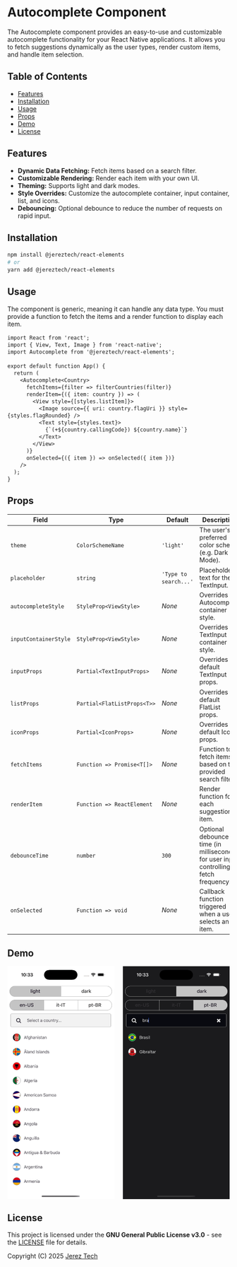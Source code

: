 # Autocomplete Component

The Autocomplete component provides an easy-to-use and customizable autocomplete functionality for your React Native applications. It allows you to fetch suggestions dynamically as the user types, render custom items, and handle item selection.

## Table of Contents

- [Features](#features)
- [Installation](#installation)
- [Usage](#usage)
- [Props](#props)
- [Demo](#demo)
- [License](#license)

## Features

- **Dynamic Data Fetching:** Fetch items based on a search filter.
- **Customizable Rendering:** Render each item with your own UI.
- **Theming:** Supports light and dark modes.
- **Style Overrides:** Customize the autocomplete container, input container, list, and icons.
- **Debouncing:** Optional debounce to reduce the number of requests on rapid input.

## Installation

```bash
npm install @jereztech/react-elements
# or
yarn add @jereztech/react-elements
```

## Usage

The component is generic, meaning it can handle any data type. You must provide a function to fetch the items and a render function to display each item.

```tsx
import React from 'react';
import { View, Text, Image } from 'react-native';
import Autocomplete from '@jereztech/react-elements';

export default function App() {
  return (
    <Autocomplete<Country>
      fetchItems={filter => filterCountries(filter)}
      renderItem={({ item: country }) => (
        <View style={[styles.listItem]}>
          <Image source={{ uri: country.flagUri }} style={styles.flagRounded} />
          <Text style={styles.text}>
            {`(+${country.callingCode}) ${country.name}`}
          </Text>
        </View>
      )}
      onSelected={({ item }) => onSelected({ item })}
    />
  );
}
```

## Props

| Field                  | Type                           | Default                  | Description                                                         |
|------------------------|--------------------------------|--------------------------|---------------------------------------------------------------------|
| `theme`                | `ColorSchemeName`              | `'light'`                | The user's preferred color scheme (e.g. Dark Mode).                 |
| `placeholder`          | `string`                       | `'Type to search...'`    | Placeholder text for the TextInput.                                 |
| `autocompleteStyle`    | `StyleProp<ViewStyle>`         | _None_                   | Overrides the Autocomplete container style.                         |
| `inputContainerStyle`  | `StyleProp<ViewStyle>`         | _None_                   | Overrides the TextInput container style.                            |
| `inputProps`           | `Partial<TextInputProps>`      | _None_                   | Overrides the default TextInput props.                              |
| `listProps`            | `Partial<FlatListProps<T>>`    | _None_                   | Overrides the default FlatList props.                               |
| `iconProps`            | `Partial<IconProps>`           | _None_                   | Overrides the default Icon props.                                   |
| `fetchItems`  | `Function => Promise<T[]>`                               | _None_  | Function to fetch items based on the provided search filter.                          |
| `renderItem`  | `Function => ReactElement`               | _None_  | Render function for each suggestion item.                                             |
| `debounceTime`| `number`                                                          | `300`   | Optional debounce time (in milliseconds) for user input, controlling fetch frequency. |
| `onSelected`  | `Function => void`                     | _None_  | Callback function triggered when a user selects an item.                              |

## Demo

<div style="display: flex; justify-content: space-between; align-items: center;">
  <img src="../../assets/images/demo/country-light.png" style="width: 48%;"/>
  <img src="../../assets/images/demo/country-br.png" style="width: 48%;"/>
</div>

## License

This project is licensed under the **GNU General Public License v3.0** - see the [LICENSE](../../../LICENSE) file for details.

Copyright (C) 2025 [Jerez Tech](https://jereztech.com)
